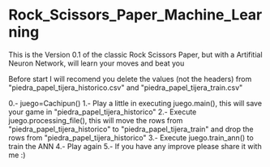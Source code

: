 # Rock_Scissors_Paper_Machine_Learning
This is the Version 0.1 of the classic Rock Scissors Paper, but with a Artifitial Neuron Network, will learn your moves and beat you

Before start I will recomend you delete the values (not the headers) from "piedra_papel_tijera_historico.csv"  and "piedra_papel_tijera_train.csv"

0.- juego=Cachipun()
1.- Play a little in executing juego.main(), this will save your game in "piedra_papel_tijera_historico"
2.- Execute juego.processing_file(), this will move the rows from "piedra_papel_tijera_historico"  to "piedra_papel_tijera_train" and drop the rows from "piedra_papel_tijera_historico"
3.- Execute juego.train_ann() to train the ANN
4.- Play again
5.- If you have any improve please share it with me :)
